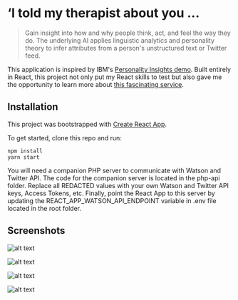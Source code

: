 # ‘I told my therapist about you ...

> Gain insight into how and why people think, act, and feel the way they do. The underlying AI applies linguistic analytics and personality theory to infer attributes from a person's unstructured text or Twitter feed.

This application is inspired by IBM's [Personality Insights demo](https://personality-insights-demo.ng.bluemix.net). Built entirely in React, this project not only put my React skills to test but also gave me the opportunity to learn more about [this fascinating service](https://console.bluemix.net/docs/services/personality-insights/index.html).

## Installation

This project was bootstrapped with [Create React App](https://github.com/facebookincubator/create-react-app).

To get started, clone this repo and run:

```
npm install
yarn start
```

You will need a companion PHP server to communicate with Watson and Twitter API. The code for the companion server is located in the php-api folder. Replace all REDACTED values with your own Watson and Twitter API keys, Access Tokens, etc. Finally, point the React App to this server by updating the REACT_APP_WATSON_API_ENDPOINT variable in .env file located in the root folder.

## Screenshots

![alt text](http://personality-insights.shahabqamar.com/screenshots/home.png "Home")

![alt text](http://personality-insights.shahabqamar.com/screenshots/raw-text.png "Raw text input")

![alt text](http://personality-insights.shahabqamar.com/screenshots/twitter.png "Twitter feed input")

![alt text](http://personality-insights.shahabqamar.com/screenshots/results.png "Raw text input")
